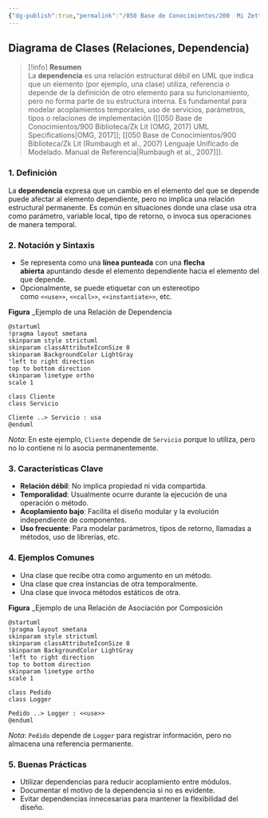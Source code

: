 ```yaml
---
{"dg-publish":true,"permalink":"/050 Base de Conocimientos/200  Mi Zettelkasten/100 Docencia/IS1/2025/Clase 13 Diagrama de Clases (Fundamentos, Elementos, Relaciones, etc.)/Zk Diagrama de Clases (Relaciones, Dependencia)/","tags":["digitalGarden"]}
---
```


## Diagrama de Clases (Relaciones, Dependencia)

> [!info]  **Resumen**  
> La **dependencia** es una relación estructural débil en UML que indica que un elemento (por ejemplo, una clase) utiliza, referencia o depende de la definición de otro elemento para su funcionamiento, pero no forma parte de su estructura interna. Es fundamental para modelar acoplamientos temporales, uso de servicios, parámetros, tipos o relaciones de implementación ([[050 Base de Conocimientos/900 Biblioteca/Zk Lit (OMG, 2017) UML Specifications\|OMG, 2017]]; [[050 Base de Conocimientos/900 Biblioteca/Zk Lit (Rumbaugh et al., 2007) Lenguaje Unificado de Modelado. Manual de Referencia\|Rumbaugh et al., 2007]]).

### 1. Definición

La **dependencia** expresa que un cambio en el elemento del que se depende puede afectar al elemento dependiente, pero no implica una relación estructural permanente. Es común en situaciones donde una clase usa otra como parámetro, variable local, tipo de retorno, o invoca sus operaciones de manera temporal.

### 2. Notación y Sintaxis

- Se representa como una **línea punteada** con una **flecha abierta** apuntando desde el elemento dependiente hacia el elemento del que depende.
- Opcionalmente, se puede etiquetar con un estereotipo como `<<use>>`, `<<call>>`, `<<instantiate>>`, etc.

**Figura**
_Ejemplo de una Relación de Dependencia
```plantuml
@startuml 
!pragma layout smetana
skinparam style strictuml
skinparam classAttributeIconSize 0
skinparam BackgroundColor LightGray
'left to right direction
top to bottom direction
skinparam linetype ortho
scale 1

class Cliente
class Servicio

Cliente ..> Servicio : usa
@enduml
```
_Nota_: En este ejemplo, `Cliente` depende de `Servicio` porque lo utiliza, pero no lo contiene ni lo asocia permanentemente.

### 3. Características Clave

- **Relación débil**: No implica propiedad ni vida compartida.
- **Temporalidad**: Usualmente ocurre durante la ejecución de una operación o método.
- **Acoplamiento bajo**: Facilita el diseño modular y la evolución independiente de componentes.
- **Uso frecuente**: Para modelar parámetros, tipos de retorno, llamadas a métodos, uso de librerías, etc.

### 4. Ejemplos Comunes

- Una clase que recibe otra como argumento en un método.
- Una clase que crea instancias de otra temporalmente.
- Una clase que invoca métodos estáticos de otra.

**Figura**
_Ejemplo de una Relación de Asociación por Composición
```plantuml
@startuml 
!pragma layout smetana
skinparam style strictuml
skinparam classAttributeIconSize 0
skinparam BackgroundColor LightGray
'left to right direction
top to bottom direction
skinparam linetype ortho
scale 1

class Pedido
class Logger

Pedido ..> Logger : <<use>>
@enduml
```
_Nota_: `Pedido` depende de `Logger` para registrar información, pero no almacena una referencia permanente.

### 5. Buenas Prácticas

- Utilizar dependencias para reducir acoplamiento entre módulos.
- Documentar el motivo de la dependencia si no es evidente.
- Evitar dependencias innecesarias para mantener la flexibilidad del diseño.
   